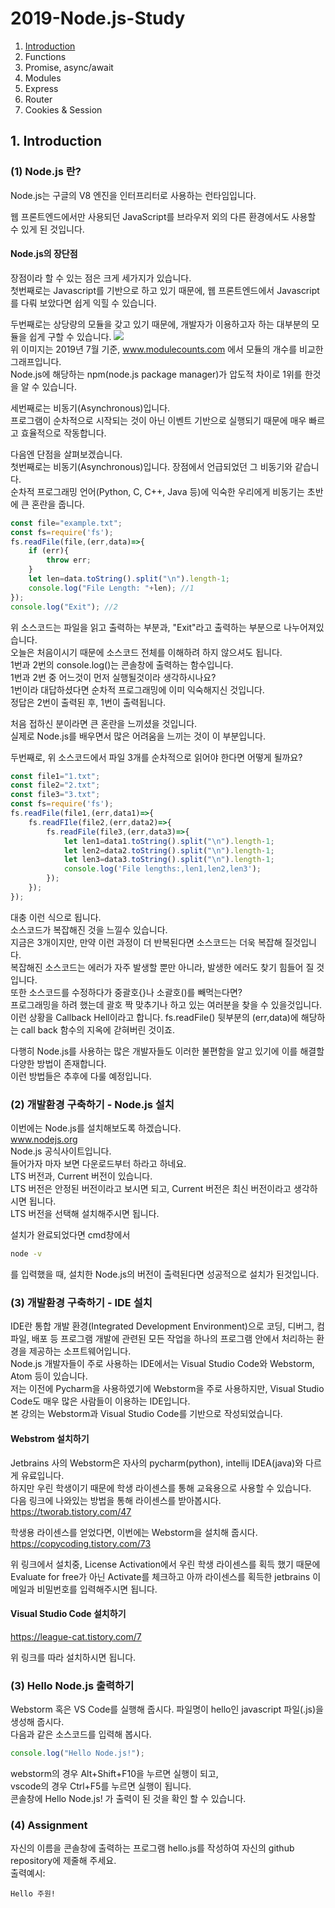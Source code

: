 # 2019-Node.js-Study
1. [Introduction](#introduction)
1. Functions
1. Promise, async/await
1. Modules
1. Express
1. Router
1. Cookies & Session 


## 1. Introduction <a id="introduction"></a>  
### (1) Node.js 란?
Node.js는 구글의 V8 엔진을 인터프리터로 사용하는 런타임입니다.

웹 프론트엔드에서만 사용되던 JavaScript를 브라우저 외의 다른 환경에서도 사용할 수 있게 된 것입니다.

#### Node.js의 장단점
장점이라 할 수 있는 점은 크게 세가지가 있습니다.  
첫번째로는 Javascript를 기반으로 하고 있기 때문에, 웹 프론트엔드에서 Javascript를 다뤄 보았다면 쉽게 익힐 수 있습니다.  

두번째로는 상당량의 모듈을 갖고 있기 때문에, 개발자가 이용하고자 하는 대부분의 모듈을 쉽게 구할 수 있습니다.
<img src="https://github.com/JJuOn/2019-Node.js-Study/blob/master/img/1.PNG?raw=true">  
위 이미지는 2019년 7월 기준, www.modulecounts.com 에서 모듈의 개수를 비교한 그래프입니다.  
Node.js에 해당하는 npm(node.js package manager)가 압도적 차이로 1위를 한것을 알 수 있습니다.  

세번째로는 비동기(Asynchronous)입니다.  
프로그램이 순차적으로 시작되는 것이 아닌 이벤트 기반으로 실행되기 때문에 매우 빠르고 효율적으로 작동합니다.

다음엔 단점을 살펴보겠습니다.  
첫번째로는 비동기(Asynchronous)입니다.
장점에서 언급되었던 그 비동기와 같습니다.  
순차적 프로그래밍 언어(Python, C, C++, Java 등)에 익숙한 우리에게 비동기는 초반에 큰 혼란을 줍니다.
```javascript
const file="example.txt";
const fs=require('fs');
fs.readFile(file,(err,data)=>{
    if (err){
        throw err;
    }
    let len=data.toString().split("\n").length-1; 
    console.log("File Length: "+len); //1
});
console.log("Exit"); //2
```
위 소스코드는 파일을 읽고 출력하는 부분과, "Exit"라고 출력하는 부분으로 나누어져있습니다.  
오늘은 처음이시기 때문에 소스코드 전체를 이해하려 하지 않으셔도 됩니다.  
1번과 2번의 console.log()는 콘솔창에 출력하는 함수입니다.  
1번과 2번 중 어느것이 먼저 실행될것이라 생각하시나요?  
1번이라 대답하셨다면 순차적 프로그래밍에 이미 익숙해지신 것입니다.  
정답은 2번이 출력된 후, 1번이 출력됩니다.  

처음 접하신 분이라면 큰 혼란을 느끼셨을 것입니다.  
실제로 Node.js를 배우면서 많은 어려움을 느끼는 것이 이 부분입니다.  

두번째로, 위 소스코드에서 파일 3개를 순차적으로 읽어야 한다면 어떻게 될까요?  
```javascript
const file1="1.txt";
const file2="2.txt";
const file3="3.txt";
const fs=require('fs');
fs.readFile(file1,(err,data1)=>{
    fs.readFIle(file2,(err,data2)=>{
        fs.readFile(file3,(err,data3)=>{
            let len1=data1.toString().split("\n").length-1;
            let len2=data2.toString().split("\n").length-1; 
            let len3=data3.toString().split("\n").length-1;
            console.log('File lengths:,len1,len2,len3');
        });
    });
});
```
대충 이런 식으로 됩니다.  
소스코드가 복잡해진 것을 느낄수 있습니다.  
지금은 3개이지만, 만약 이런 과정이 더 반복된다면 소스코드는 더욱 복잡해 질것입니다.  
복잡해진 소스코드는 에러가 자주 발생할 뿐만 아니라, 발생한 에러도 찾기 힘들어 질 것입니다.  
또한 소스코드를 수정하다가 중괄호{}나 소괄호()를 빼먹는다면?  
프로그래밍을 하려 했는데 괄호 짝 맞추기나 하고 있는 여러분을 찾을 수 있을것입니다.  
이런 상황을 Callback Hell이라고 합니다. fs.readFile() 뒷부분의 (err,data)에 해당하는 call back 함수의 지옥에 갇혀버린 것이죠.  

다행히 Node.js를 사용하는 많은 개발자들도 이러한 불편함을 알고 있기에 이를 해결할 다양한 방법이 존재합니다.  
이런 방법들은 추후에 다룰 예정입니다.  

### (2) 개발환경 구축하기 - Node.js 설치
이번에는 Node.js를 설치해보도록 하겠습니다.  
www.nodejs.org  
Node.js 공식사이트입니다.  
들어가자 마자 보면 다운로드부터 하라고 하네요.  
LTS 버전과, Current 버전이 있습니다.  
LTS 버전은 안정된 버전이라고 보시면 되고, Current 버전은 최신 버전이라고 생각하시면 됩니다.  
LTS 버전을 선택해 설치해주시면 됩니다.  

설치가 완료되었다면 cmd창에서  
```bash
node -v
```
를 입력했을 때, 설치한 Node.js의 버전이 출력된다면 성공적으로 설치가 된것입니다.

### (3) 개발환경 구축하기 - IDE 설치
IDE란 통합 개발 환경(Integrated Development Environment)으로 코딩, 디버그, 컴파일, 배포 등 프로그램 개발에 관련된 모든 작업을 하나의 프로그램 안에서 처리하는 환경을 제공하는 소프트웨어입니다.  
Node.js 개발자들이 주로 사용하는 IDE에서는 Visual Studio Code와 Webstorm, Atom 등이 있습니다.  
저는 이전에 Pycharm을 사용하였기에 Webstorm을 주로 사용하지만, Visual Studio Code도 매우 많은 사람들이 이용하는 IDE입니다.  
본 강의는 Webstorm과 Visual Studio Code를 기반으로 작성되었습니다.  

#### Webstrom 설치하기
Jetbrains 사의 Webstorm은 자사의 pycharm(python), intellij IDEA(java)와 다르게 유료입니다.  
하지만 우린 학생이기 때문에 학생 라이센스를 통해 교육용으로 사용할 수 있습니다.  
다음 링크에 나와있는 방법을 통해 라이센스를 받아봅시다.  
https://tworab.tistory.com/47  

학생용 라이센스를 얻었다면, 이번에는 Webstorm을 설치해 줍시다.  
https://copycoding.tistory.com/73 

위 링크에서 설치중, License Activation에서 우린 학생 라이센스를 획득 했기 때문에 Evaluate for free가 아닌 Activate를 체크하고 아까 라이센스를 획득한 jetbrains 이메일과 비밀번호를 입력해주시면 됩니다.

#### Visual Studio Code 설치하기

https://league-cat.tistory.com/7

위 링크를 따라 설치하시면 됩니다.

### (3) Hello Node.js 출력하기
Webstorm 혹은 VS Code를 실행해 줍시다.
파일명이 hello인 javascript 파일(.js)을 생성해 줍시다.  
다음과 같은 소스코드를 입력해 봅시다.  
```javascript
console.log("Hello Node.js!");
```
webstorm의 경우 Alt+Shift+F10을 누르면 실행이 되고,  
vscode의 경우 Ctrl+F5를 누르면 실행이 됩니다.  
콘솔창에 Hello Node.js! 가 출력이 된 것을 확인 할 수 있습니다.  

### (4) Assignment
자신의 이름을 콘솔창에 출력하는 프로그램 hello.js를 작성하여 자신의 github repository에 제줄해 주세요.  
출력예시:  
```
Hello 주원!
```
